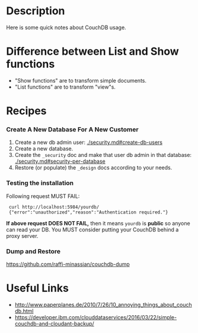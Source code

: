 # Description

Here is some quick notes about CouchDB usage.

# Difference between List and Show functions

* "Show functions" are to transform simple documents.
* "List functions" are to transform "view"s.

# Recipes

### Create A New Database For A New Customer

1. Create a new db admin user: [./security.md#create-db-users](./security.md#create-db-users)
2. Create a new database. 
3. Create the `_security` doc and make that user db admin in that database: [./security.md#security-per-database](./security.md#security-per-database)
4. Restore (or populate) the `_design` docs according to your needs.

### Testing the installation

Following request MUST FAIL:

     curl http://localhost:5984/yourdb/
     {"error":"unauthorized","reason":"Authentication required."}

**If above request DOES NOT FAIL,** then it means `yourdb` is **public** so anyone can read your DB. You MUST consider putting your CouchDB behind a proxy server.

### Dump and Restore

https://github.com/raffi-minassian/couchdb-dump

# Useful Links
- http://www.paperplanes.de/2010/7/26/10_annoying_things_about_couchdb.html
- https://developer.ibm.com/clouddataservices/2016/03/22/simple-couchdb-and-cloudant-backup/
